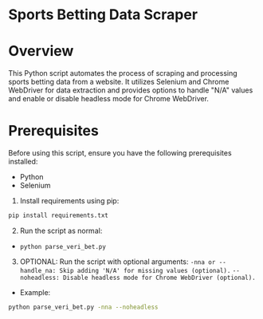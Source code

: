 # Sports Betting Data Scraper

# Overview
This Python script automates the process of scraping and processing sports betting data from a website. It utilizes Selenium and Chrome WebDriver for data extraction and provides options to handle "N/A" values and enable or disable headless mode for Chrome WebDriver.

# Prerequisites
Before using this script, ensure you have the following prerequisites installed:

- Python
- Selenium

1. Install requirements using pip:

```bash
pip install requirements.txt
```

2. Run the script as normal:
  - `python parse_veri_bet.py`



3. OPTIONAL: Run the script with optional arguments:
`-nna or --handle_na: Skip adding 'N/A' for missing values (optional).`
`--noheadless: Disable headless mode for Chrome WebDriver (optional).`
 - Example:

```bash
python parse_veri_bet.py -nna --noheadless
```

